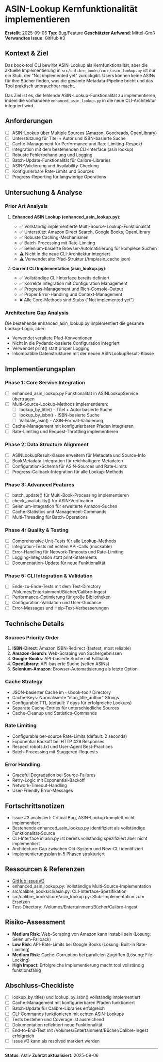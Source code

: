 # ASIN-Lookup Kernfunktionalität implementieren

**Erstellt**: 2025-09-06
**Typ**: Bug/Feature
**Geschätzter Aufwand**: Mittel-Groß
**Verwandtes Issue**: GitHub #3

## Kontext & Ziel
Das book-tool CLI bewirbt ASIN-Lookup als Kernfunktionalität, aber die aktuelle Implementierung in `src/calibre_books/core/asin_lookup.py` ist nur ein Stub, der "Not implemented yet" zurückgibt. Users können keine ASINs für ihre Bücher finden, was die gesamte Metadata-Pipeline bricht und das Tool praktisch unbrauchbar macht.

Das Ziel ist es, die fehlende ASIN-Lookup-Funktionalität zu implementieren, indem die vorhandene `enhanced_asin_lookup.py` in die neue CLI-Architektur integriert wird.

## Anforderungen
- [ ] ASIN-Lookup über Multiple Sources (Amazon, Goodreads, OpenLibrary)
- [ ] Unterstützung für Titel + Autor und ISBN-basierte Suche
- [ ] Cache-Management für Performance und Rate-Limiting-Respekt
- [ ] Integration mit dem bestehenden CLI-Interface (asin lookup)
- [ ] Robuste Fehlerbehandlung und Logging
- [ ] Batch-Update-Funktionalität für Calibre-Libraries
- [ ] ASIN-Validierung und Availability-Checking
- [ ] Konfigurierbare Rate-Limits und Sources
- [ ] Progress-Reporting für langwierige Operations

## Untersuchung & Analyse

### Prior Art Analysis
1. **Enhanced ASIN Lookup (enhanced_asin_lookup.py)**:
   - ✅ Vollständig implementierte Multi-Source-Lookup-Funktionalität
   - ✅ Unterstützt Amazon Direct Search, Google Books, OpenLibrary
   - ✅ Robuste Caching-Mechanismen
   - ✅ Batch-Processing mit Rate-Limiting
   - ✅ Selenium-basierte Browser-Automatisierung für komplexe Suchen
   - ⚠️ Nicht in die neue CLI-Architektur integriert
   - ⚠️ Verwendet alte Pfad-Struktur (/tmp/asin_cache.json)

2. **Current CLI Implementation (asin_lookup.py)**:
   - ✅ Vollständige CLI-Interface bereits definiert
   - ✅ Korrekte Integration mit Configuration Management
   - ✅ Progress-Management und Rich-Console-Output
   - ✅ Proper Error-Handling und Context-Management
   - ❌ Alle Core-Methods sind Stubs ("Not implemented yet")

### Architecture Gap Analysis
Die bestehende enhanced_asin_lookup.py implementiert die gesamte Lookup-Logic, aber:
- Verwendet veraltete Pfad-Konventionen
- Nicht in die Pydantic-basierte Configuration integriert
- Verwendet print() statt proper Logging
- Inkompatible Datenstrukturen mit der neuen ASINLookupResult-Klasse

## Implementierungsplan

### Phase 1: Core Service Integration
- [ ] enhanced_asin_lookup.py Funktionalität in ASINLookupService übertragen
- [ ] Multi-Source-Lookup-Methods implementieren:
  - [ ] lookup_by_title() - Titel + Autor basierte Suche
  - [ ] lookup_by_isbn() - ISBN-basierte Suche
  - [ ] Validate_asin() - ASIN-Format-Validierung
- [ ] Cache-Management mit konfigurierbaren Pfaden integrieren
- [ ] Rate-Limiting und Request-Throttling implementieren

### Phase 2: Data Structure Alignment
- [ ] ASINLookupResult-Klasse erweitern für Metadata und Source-Info
- [ ] BookMetadata-Integration für reichhaltigere Metadaten
- [ ] Configuration-Schema für ASIN-Sources und Rate-Limits
- [ ] Progress-Callback-Integration für alle Lookup-Methods

### Phase 3: Advanced Features
- [ ] batch_update() für Multi-Book-Processing implementieren
- [ ] check_availability() für ASIN-Verification
- [ ] Selenium-Integration für erweiterte Amazon-Suchen
- [ ] Cache-Statistics und Management-Commands
- [ ] Multi-Threading für Batch-Operations

### Phase 4: Quality & Testing
- [ ] Comprehensive Unit-Tests für alle Lookup-Methods
- [ ] Integration-Tests mit echten API-Calls (mockable)
- [ ] Error-Handling für Network-Timeouts und Rate-Limiting
- [ ] Logging-Integration statt print-Statements
- [ ] Documentation-Update für neue Funktionalität

### Phase 5: CLI Integration & Validation
- [ ] Ende-zu-Ende-Tests mit dem Test-Directory /Volumes/Entertainment/Bücher/Calibre-Ingest
- [ ] Performance-Optimierung für große Bibliotheken
- [ ] Configuration-Validation und User-Guidance
- [ ] Error-Messages und Help-Text-Verbesserungen

## Technische Details

### Sources Priority Order
1. **ISBN-Direct**: Amazon ISBN-Redirect (fastest, most reliable)
2. **Amazon-Search**: Web-Scraping von Suchergebnissen
3. **Google-Books**: API-basierte Suche mit Fallback
4. **OpenLibrary**: API-basierte Suche (selten ASINs)
5. **Selenium-Amazon**: Browser-Automatisierung als letzte Option

### Cache Strategy
- JSON-basierter Cache im ~/.book-tool/ Directory
- Cache-Keys: Normalisierte "isbn_title_author" Strings
- Configurable TTL (default: 7 days für erfolgreiche Lookups)
- Separate Cache-Entries für unterschiedliche Sources
- Cache-Cleanup und Statistics-Commands

### Rate Limiting
- Configurable per-source Rate-Limits (default: 2 seconds)
- Exponential Backoff bei HTTP 429 Responses
- Respect robots.txt und User-Agent Best-Practices
- Batch-Processing mit Staggered-Requests

### Error Handling
- Graceful Degradation bei Source-Failures
- Retry-Logic mit Exponential-Backoff
- Network-Timeout-Handling
- User-Friendly Error-Messages

## Fortschrittsnotizen
- Issue #3 analysiert: Critical Bug, ASIN-Lookup komplett nicht implementiert
- Bestehende enhanced_asin_lookup.py identifiziert als vollständige Funktionalität-Source
- CLI-Interface in asin.py ist bereits vollständig spezifiziert aber nicht implementiert
- Architecture-Gap zwischen Old-System und New-CLI identifiziert
- Implementierungsplan in 5 Phasen strukturiert

## Ressourcen & Referenzen
- [GitHub Issue #3](https://github.com/user/book-tool/issues/3)
- enhanced_asin_lookup.py: Vollständige Multi-Source-Implementation
- src/calibre_books/cli/asin.py: CLI-Interface-Spezifikation
- src/calibre_books/core/asin_lookup.py: Stub-Implementation zum Ersetzen
- Test-Directory: /Volumes/Entertainment/Bücher/Calibre-Ingest

## Risiko-Assessment
- **Medium Risk**: Web-Scraping von Amazon kann instabil sein (Lösung: Selenium-Fallback)
- **Low Risk**: API-Rate-Limits bei Google Books (Lösung: Built-in Rate-Limiting)
- **Medium Risk**: Cache-Corruption bei parallelen Zugriffen (Lösung: File-Locking)
- **High Impact**: Erfolgreiche Implementierung macht tool vollständig funktionsfähig

## Abschluss-Checkliste
- [ ] lookup_by_title() und lookup_by_isbn() vollständig implementiert
- [ ] Cache-Management mit konfigurierbaren Pfaden funktioniert
- [ ] Batch-Update für Calibre-Libraries erfolgreich
- [ ] CLI-Commands funktionieren mit echten ASIN-Lookups
- [ ] Tests bestehen und Coverage ist ausreichend
- [ ] Dokumentation reflektiert neue Funktionalität
- [ ] End-to-End-Test mit /Volumes/Entertainment/Bücher/Calibre-Ingest erfolgreich
- [ ] Issue #3 kann als resolved markiert werden

---
**Status**: Aktiv
**Zuletzt aktualisiert**: 2025-09-06